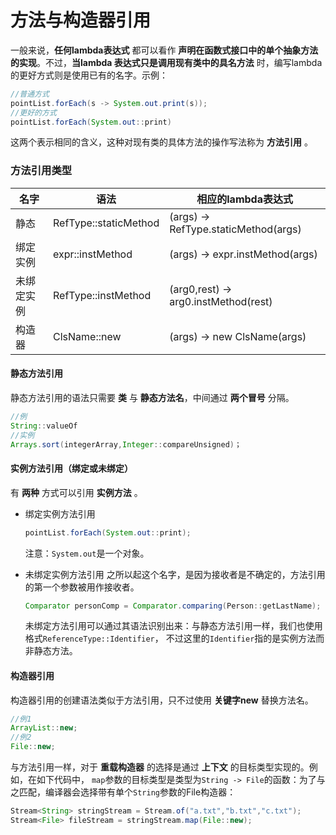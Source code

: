 方法与构造器引用
==========================
一般来说，**任何lambda表达式** 都可以看作 **声明在函数式接口中的单个抽象方法的实现**。不过，**当lambda
表达式只是调用现有类中的具名方法** 时，编写lambda的更好方式则是使用已有的名字。示例：
```java
//普通方式
pointList.forEach(s -> System.out.print(s));
//更好的方式
pointList.forEach(System.out::print)
```
这两个表示相同的含义，这种对现有类的具体方法的操作写法称为 **方法引用** 。

### 方法引用类型

名字|语法|相应的lambda表达式
----|---|-----------------
静态|RefType::staticMethod|(args) -> RefType.staticMethod(args)
绑定实例|expr::instMethod|(args) -> expr.instMethod(args)
未绑定实例|RefType::instMethod|(arg0,rest) -> arg0.instMethod(rest)
构造器|ClsName::new|(args) -> new ClsName(args)

#### 静态方法引用
静态方法引用的语法只需要 **类** 与 **静态方法名**，中间通过 **两个冒号** 分隔。
```java
//例
String::valueOf
//实例
Arrays.sort(integerArray,Integer::compareUnsigned)；
```

#### 实例方法引用（绑定或未绑定）
有 **两种** 方式可以引用 **实例方法** 。

+ 绑定实例方法引用

  ```java
  pointList.forEach(System.out::print);
  ```
  注意：`System.out`是一个对象。
+ 未绑定实例方法引用
  之所以起这个名字，是因为接收者是不确定的，方法引用的第一个参数被用作接收者。

  ```java
  Comparator personComp = Comparator.comparing(Person::getLastName);
  ```
  未绑定方法引用可以通过其语法识别出来：与静态方法引用一样，我们也使用格式`ReferenceType::Identifier`，
  不过这里的`Identifier`指的是实例方法而非静态方法。

#### 构造器引用
构造器引用的创建语法类似于方法引用，只不过使用 **关键字new** 替换方法名。
```java
//例1
ArrayList::new;
//例2
File::new;
```
与方法引用一样，对于 **重载构造器** 的选择是通过 **上下文** 的目标类型实现的。例如，在如下代码中，
`map`参数的目标类型是类型为`String -> File`的函数：为了与之匹配，编译器会选择带有单个`String`参数的File构造器：
```java
Stream<String> stringStream = Stream.of("a.txt","b.txt","c.txt");
Stream<File> fileStream = stringStream.map(File::new);
```
